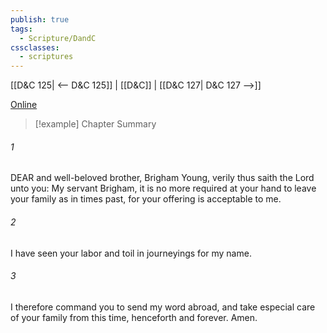 ```yaml
---
publish: true
tags:
  - Scripture/DandC
cssclasses:
  - scriptures
---
```

[[D&C 125| <-- D&C 125]] | [[D&C]] | [[D&C 127| D&C 127 -->]]

[Online](https://churchofjesuschrist.org/study/scriptures/dc-testament/dc/126?lang=eng)

>[!example] Chapter Summary
>
###### 1
DEAR and well-beloved brother, Brigham Young, verily thus saith the Lord unto you: My servant Brigham, it is no more required at your hand to leave your family as in times past, for your offering is acceptable to me.
###### 2
I have seen your labor and toil in journeyings for my name.
###### 3
I therefore command you to send my word abroad, and take especial care of your family from this time, henceforth and forever. Amen.




